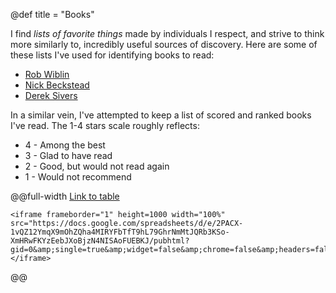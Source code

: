 @def title = "Books"


<!-- @@books-page -->

I find *lists of favorite things* made by individuals I respect, and strive to think more similarly to, incredibly useful sources of discovery. Here are some of these lists I've used for identifying books to read:
* [Rob Wiblin](https://docs.google.com/document/d/1A8NdLoenjamLfnve7c6u8AI3X49MbORQDhZj4BpJvdY/edit)
* [Nick Beckstead](https://www.nickbeckstead.com/audiobooks)
* [Derek Sivers](https://sive.rs/book)

In a similar vein, I've attempted to keep a list of scored and ranked books I've read. The 1-4 stars scale roughly reflects:

* 4 - Among the best
* 3 - Glad to have read
* 2 - Good, but would not read again
* 1 - Would not recommend

<!-- @@ -->


@@full-width
[Link to table](https://docs.google.com/spreadsheets/d/1wBDWGwp7tYeiWx-Cz7NeNQKgk9XGFZDe9SapE7TxHng/edit?usp=sharing)
~~~
<iframe frameborder="1" height=1000 width="100%" src="https://docs.google.com/spreadsheets/d/e/2PACX-1vQZ12YmqX9mOhZQha4MIRYFbTfT9hL79GhrNmMtJQRb3KSo-XmHRwFKYzEebJXoBjzN4NISAoFUEBKJ/pubhtml?gid=0&amp;single=true&amp;widget=false&amp;chrome=false&amp;headers=false"></iframe>
~~~
@@
